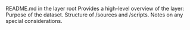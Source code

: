 README.md in the layer root
Provides a high-level overview of the layer:
Purpose of the dataset.
Structure of /sources and /scripts.
Notes on any special considerations.